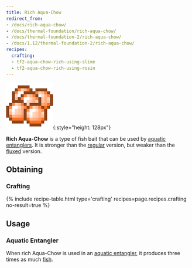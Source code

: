```yaml
---
title: Rich Aqua-Chow
redirect_from:
- /docs/rich-aqua-chow/
- /docs/thermal-foundation/rich-aqua-chow/
- /docs/thermal-foundation-2/rich-aqua-chow/
- /docs/1.12/thermal-foundation-2/rich-aqua-chow/
recipes:
  crafting:
  - tf2-aqua-chow-rich-using-slime
  - tf2-aqua-chow-rich-using-rosin
---
```


![Rich Aqua-Chow](/assets/images/thermal-foundation-2/aqua-chow-rich.png){:style="height: 128px"}


**Rich Aqua-Chow** is a type of fish bait that can be used by [aquatic
entanglers](/docs/1.12/thermal-expansion/aquatic-entangler/). It is stronger than the
[regular](/docs/1.12/thermal-foundation/aqua-chow/) version, but weaker than the
[fluxed](/docs/1.12/thermal-foundation/fluxed-aqua-chow/) version.


Obtaining
---------

### Crafting
{% include recipe-table.html type='crafting' recipes=page.recipes.crafting no-result=true %}


Usage
-----

### Aquatic Entangler
When rich Aqua-Chow is used in an [aquatic entangler](/docs/1.12/thermal-expansion/aquatic-entangler/),
it produces three times as much [fish](https://minecraft.gamepedia.com/Fish).
